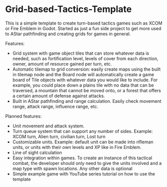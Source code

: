 # Grid-based-Tactics-Template

This is a simple template to create turn-based tactics games such as XCOM or Fire Emblem in Godot. Started as just
a fun side project to get more used to AStar pathfinding and creating grids for games in general.

Features:
- Grid system with game object tiles that can store whatever data is needed, such as fortification level, levels of cover from each
  direction, owner, amount of resource gained per turn, etc.
- Automatic tilemap to grid conversion: easily create maps using the built in tilemap node and the Board node will
  automatically create a game board of Tile objects with whatever data you would like to include. For example, you
  could place down a plains tile with no data that can be traversed, a mountain that cannot be moved onto, or a
  forest that offers a certain amount of defense against attacks.
- Built in AStar pathfinding and range calculation. Easily check movement range, attack range, influence range, etc.

Planned features:
- Unit movement and attack system.
- Turn queue system that can support any number of sides. Example: XCOM turn, Alien turn, civilian turn, Lost turn
- Customizable units. Example: default unit  can be made into rifleman units, or units with their own levels and XP like in Fire Emblem.
- Line of sight calculation
- Easy integration within games. To create an instance of this tactical combat, the developer should only need to give the units
  involved and a map type with spawn locations. Any other data is optional
- Simple example game with YouTube series tutorial on how to use the template
